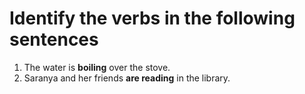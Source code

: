 # Identify the verbs in the following sentences

1. The water is **boiling** over the stove.
2. Saranya and her friends **are reading** in the library.

